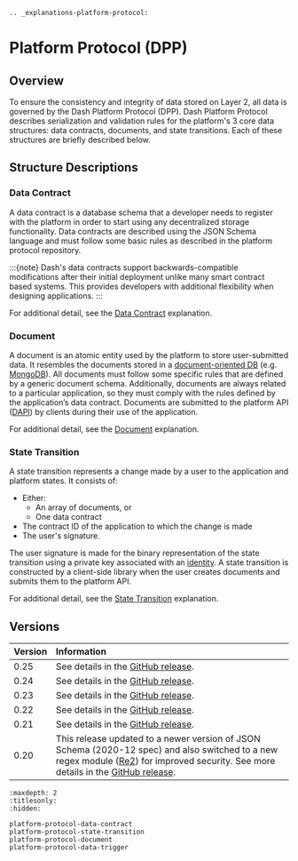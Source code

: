 ```{eval-rst}
.. _explanations-platform-protocol:
```

# Platform Protocol (DPP)

## Overview

To ensure the consistency and integrity of data stored on Layer 2, all data is governed by the Dash Platform Protocol (DPP). Dash Platform Protocol describes serialization and validation rules for the platform's 3 core data structures: data contracts, documents, and state transitions. Each of these structures are briefly described below.

## Structure Descriptions

### Data Contract

A data contract is a database schema that a developer needs to register with the platform in order to start using any decentralized storage functionality. Data contracts are described using the JSON Schema language and must follow some basic rules as described in the platform protocol repository.

:::{note}
Dash's data contracts support backwards-compatible modifications after their initial deployment unlike many smart contract based systems. This provides developers with additional flexibility when designing applications.
:::

For additional detail, see the [Data Contract](../explanations/platform-protocol-data-contract.md) explanation.

### Document

A document is an atomic entity used by the platform to store user-submitted data. It resembles the documents stored in a [document-oriented DB](https://en.wikipedia.org/wiki/Document-oriented_database) (e.g. [MongoDB](https://www.mongodb.com/document-databases)). All documents must follow some specific rules that are defined by a generic document schema. Additionally, documents are always related to a particular application, so they must comply with the rules defined by the application’s data contract. Documents are submitted to the platform API ([DAPI](../explanations/dapi.md)) by clients during their use of the application.

For additional detail, see the [Document](../explanations/platform-protocol-document.md) explanation.

### State Transition

A state transition represents a change made by a user to the application and platform states. It consists of:

* Either:
  * An array of documents, or
  * One data contract
* The contract ID of the application to which the change is made
* The user's signature.

The user signature is made for the binary representation of the state transition using a private key associated with an [identity](../explanations/identity.md). A state transition is constructed by a client-side library when the user creates documents and submits them to the platform API.

For additional detail, see the [State Transition](../explanations/platform-protocol-state-transition.md) explanation.

## Versions

| Version | Information |
| :------ | :---------- |
| 0.25    | See details in the [GitHub release](https://github.com/dashpay/platform/releases/tag/v0.25.0). |
| 0.24    | See details in the [GitHub release](https://github.com/dashpay/platform/releases/tag/v0.24.0). |
| 0.23    | See details in the [GitHub release](https://github.com/dashpay/platform/releases/tag/v0.23.0). |
| 0.22    | See details in the [GitHub release](https://github.com/dashpay/platform/releases/tag/v0.22.0). |
| 0.21    | See details in the [GitHub release](https://github.com/dashevo/js-dpp/releases/tag/v0.21.0). |
| 0.20    | This release updated to a newer version of JSON Schema (2020-12 spec) and also switched to a new regex module ([Re2](https://github.com/google/re2)) for improved security. See more details in the [GitHub release](https://github.com/dashevo/js-dpp/releases/tag/v0.20.0). |

```{toctree}
:maxdepth: 2
:titlesonly:
:hidden:

platform-protocol-data-contract
platform-protocol-state-transition
platform-protocol-document
platform-protocol-data-trigger
```
